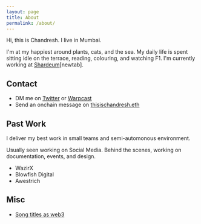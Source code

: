 ```yaml
---
layout: page
title: About
permalink: /about/
---
```


Hi, this is Chandresh. I live in Mumbai.

I'm at my happiest around plants, cats, and the sea. My daily life is spent sitting idle on the terrace, reading, colouring, and watching F1. I'm currently working at [Shardeum](https://shardeum.org)[newtab].

## Contact
  - DM me on [Twitter](https://x.com/thisischandresh) or [Warpcast](https://warpcast.com/chandresh)
  - Send an onchain message on [thisischandresh.eth](https://etherscan.io/address/thisischandresh.eth)

## Past Work
I deliver my best work in small teams and semi-automonous environment.

Usually seen working on Social Media. Behind the scenes, working on documentation, events, and design.
  - WazirX
  - Blowfish Digital
  - Awestrich

## Misc
  - [Song titles as web3](https://twitter.com/search?q=as%20web3%20(from:@thisischandresh))
